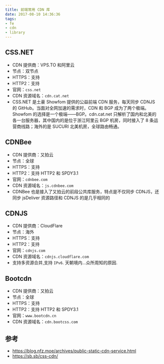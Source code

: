 ```yaml
---
title: 前端常用 CDN 库
date: 2017-08-10 14:36:36
tags:
- fe
- cdn
- library
---
```


## CSS.NET

- CDN 提供商：VPS.TO 和阿里云
- 节点：双节点
- HTTPS：支持
- HTTP2：支持
- 官网：`css.net`
- CDN 资源域名：`cdn.cat.net`
- CSS.NET 是土豪 Showfom 提供的公益前端 CDN 服务，每天同步 CDNJS 的 GitHub。当面对全网加速的需求时，CDN 和 BGP 成为了两个极端。Showfom 的选择是一个极端——BGP。cdn.cat.net 只解析了国内和北美的各一台服务器，其中国内的是位于浙江阿里云 BGP 机房，同时接入了 8 条运营商线路；海外的是 SUCURI 北美机房，全球路由畅通。

## CDNBee

- CDN 提供商：又拍云
- 节点：全球
- HTTPS：支持
- HTTP2：支持 HTTP2 和 SPDY3.1
- 官网：`cdnbee.com`
- CDN 资源域名：`js.cdnbee.com`
- CDNBee 也是接入了又拍云的前段公共库服务，特点是不仅同步 CDNJS，还同步 jsDeliver 资源路径和 CDNJS 的是几乎相同的

## CDNJS

- CDN 提供商：CloudFlare
- 节点：海外
- HTTPS：支持
- HTTP2：支持
- 官网：`cdnjs.com`
- CDN 资源域名：`cdnjs.cloudflare.com`
- 支持多资源合并,支持 `IPv6`. 天朝境内...众所周知的原因.

## Bootcdn

- CDN 提供商：又拍云
- 节点：全球
- HTTPS：支持
- HTTP2：支持 HTTP2 和 SPDY3.1
- 官网：`www.bootcdn.cn`
- CDN 资源域名：`cdn.bootcss.com`


## 参考

- https://blog.nfz.moe/archives/public-static-cdn-service.html
- https://sb.sb/css-cdn/